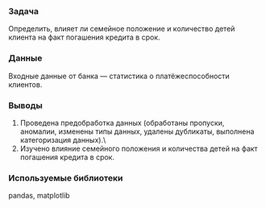 ### Задача
Определить, влияет ли семейное положение и количество детей клиента на факт погашения кредита в срок.

### Данные
Входные данные от банка — статистика о платёжеспособности клиентов.

### Выводы
1. Проведена предобработка данных (обработаны пропуски, аномалии, изменены типы данных, удалены дубликаты, выполнена категоризация данных).\
2. Изучено влияние семейного положения и количества детей на факт погашения кредита в срок.

### Используемые библиотеки
pandas, matplotlib


